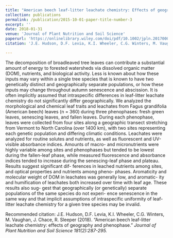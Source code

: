 ```yaml
---
title: "American beech leaf‐litter leachate chemistry: Effects of geography and phenophase"
collection: publications
permalink: /publication/2015-10-01-paper-title-number-3
excerpt: ''
date: 2018-01-31
venue: 'Journal of Plant Nutrition and Soil Science'
paperurl: 'https://onlinelibrary.wiley.com/doi/pdf/10.1002/jpln.201700074'
citation: 'J.E. Hudson, D.F. Levia, K.I. Wheeler, C.G. Winters, M. Vaughan, J. Chace, R. Sleeper (2018). &quot;American beech leaf-litter leachate chemistry: effects of geography and phenophase.&quot; <i>Journal of Plant Nutrition and Soil Science<i> 181(2):287-295.'

---
```

The decomposition of broadleaved tree leaves can contribute a substantial amount of energy to forested watersheds via dissolved organic matter (DOM), nutrients, and biological activity. Less is known about how these inputs may vary within a single tree species that is known to have two genetically distinct and geographically separate populations, or how these inputs may change throughout autumn senescence and abscission. It is often implicitly assumed that intraspecific differences in leaf-litter leachate chemistry do not significantly differ geographically. We analyzed the morphological and chemical leaf traits and leachates from Fagus grandifolia (American beech) leaves (n = 360) during three phenophases: fresh green leaves, senescing leaves, and fallen leaves. During each phenophase, leaves were collected from four sites along a geographic transect stretching from Vermont to North Carolina (over 1400 km), with two sites representing each genetic population and differing climatic conditions. Leachates were analyzed for routine solutes and nutrients, as well as fluorescent and UV-visible absorbance indices. Amounts of macro- and micronutrients were highly variable among sites and phenophases but tended to be lowest during the fallen-leaf phase, while measured fluorescence and absorbance indices tended to increase during the senescing-leaf phase and plateau. Results suggest significant dif- ferences in leached nutrients among sites, and optical properties and nutrients among pheno- phases. Aromaticity and molecular weight of DOM in leachates was generally low, and aromatic- ity and humification of leachates both increased over time with leaf age. These results also sug- gest that geographically (or genetically) separate populations of the same species do not experi- ence senescence in the same way and that implicit assumptions of intraspecific uniformity of leaf-litter leachate chemistry for a given tree species may be invalid.


Recommended citation: J.E. Hudson, D.F. Levia, K.I. Wheeler, C.G. Winters, M. Vaughan, J. Chace, R. Sleeper (2018). “American beech leaf-litter leachate chemistry: effects of geography and phenophase.” <i>Journal of Plant Nutrition and Soil Science<i> 181(2):287-295.